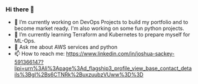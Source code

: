 ### Hi there 👋
- 🔭 I’m currently working on DevOps Projects to build my portfolio and to become market ready. I'm also working on some fun python projects.
- 🌱 I’m currently learning Terraform and Kubernetes to prepare myself for ML-Ops.
- 💬 Ask me about AWS services and python
- 📫 How to reach me: https://www.linkedin.com/in/joshua-sackey-591366147?lipi=urn%3Ali%3Apage%3Ad_flagship3_profile_view_base_contact_details%3BgI%2Bs6CTNRk%2BuxzuubzVUww%3D%3D

<!--
**yoophie97/yoophie97** is a ✨ _special_ ✨ repository because its `README.md` (this file) appears on your GitHub profile.

Here are some ideas to get you started:

- 🔭 I’m currently working on ...
- 🌱 I’m currently learning ...
- 👯 I’m looking to collaborate on ...
- 🤔 I’m looking for help with ...
- 💬 Ask me about ...
- 📫 How to reach me: ...
- 😄 Pronouns: ...
- ⚡ Fun fact: ...
-->
